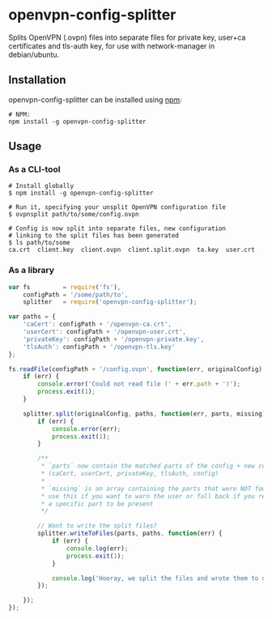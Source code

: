 openvpn-config-splitter
=======================

Splits OpenVPN (.ovpn) files into separate files for private key, user+ca certificates and tls-auth key, for use with network-manager in debian/ubuntu.

## Installation
openvpn-config-splitter can be installed using [npm](https://npmjs.org/):

```
# NPM:
npm install -g openvpn-config-splitter
```

## Usage

### As a CLI-tool
```
# Install globally
$ npm install -g openvpn-config-splitter

# Run it, specifying your unsplit OpenVPN configuration file
$ ovpnsplit path/to/some/config.ovpn

# Config is now split into separate files, new configuration
# linking to the split files has been generated
$ ls path/to/some
ca.crt  client.key  client.ovpn  client.split.ovpn  ta.key  user.crt
```

### As a library
```javascript
var fs         = require('fs'),
    configPath = '/some/path/to',
    splitter   = require('openvpn-config-splitter');

var paths = {
    'caCert': configPath + '/openvpn-ca.crt',
    'userCert': configPath + '/openvpn-user.crt',
    'privateKey': configPath + '/openvpn-private.key',
    'tlsAuth': configPath + '/openvpn-tls.key'
};

fs.readFile(configPath + '/config.ovpn', function(err, originalConfig) {
    if (err) {
        console.error('Could not read file (' + err.path + ')');
        process.exit(1);
    }

    splitter.split(originalConfig, paths, function(err, parts, missing) {
        if (err) {
            console.error(err);
            process.exit(1);
        }

        /**
         * `parts` now contain the matched parts of the config + new config
         * (caCert, userCert, privateKey, tlsAuth, config)
         *
         * `missing` is an array containing the parts that were NOT found -
         * use this if you want to warn the user or fall back if you require
         * a specific part to be present
         */

        // Want to write the split files?
        splitter.writeToFiles(parts, paths, function(err) {
            if (err) {
                console.log(err);
                process.exit(1);
            }

            console.log('Hooray, we split the files and wrote them to disk!');
        });

    });
});
```
